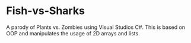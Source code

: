 # Fish-vs-Sharks
A parody of Plants vs. Zombies using Visual Studios C#. This is based on OOP and manipulates the usage of 2D arrays and lists.
